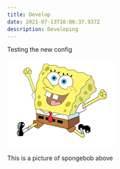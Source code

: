 ```yaml
---
title: Develop
date: 2021-07-13T16:06:37.937Z
description: Developing
---
```

Testing the new config

![Spongebob](img/spongebob.png "Spongebob SqaurePants")

 This is a picture of spongebob above